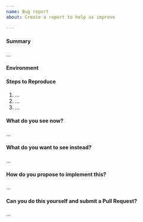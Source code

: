 ```yaml
---
name: Bug report
about: Create a report to help us improve

---
```

<!--
Thanks for submitting a bug report. Please fill the template below,
otherwise we will not be able to process this bug report.
-->

#### Summary
<!-- Summarize the problem in a few sentences: -->

...

#### Environment



#### Steps to Reproduce
<!-- How can we reproduce the problem? -->

1. ...
2. ...
3. ...

#### What do you see now?
<!-- Also upload terminal output and logs (as .txt files) or screenshots if applicable. -->

...

#### What do you want to see instead?
<!-- Please add some examples or mock-ups if applicable. -->

...

#### How do you propose to implement this?
<!-- Please think about how this could be fixed. -->

...

#### Can you do this yourself and submit a Pull Request?
<!-- You can also @mention experts if you need help with this. -->

...
